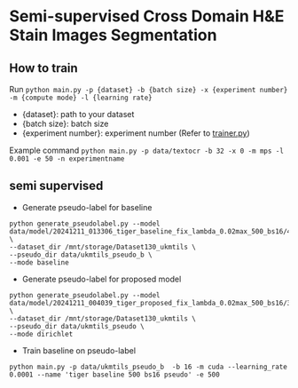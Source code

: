 # Semi-supervised Cross Domain H&E Stain Images Segmentation

## How to train
Run `python main.py -p {dataset} -b {batch size} -x {experiment number} -m {compute mode} -l {learning rate}`

- {dataset}: path to your dataset 
- {batch size}: batch size 
- {experiment number}: experiment number (Refer to [trainer.py](src/service/trainer.py))  

Example command 
`python main.py -p data/textocr -b 32 -x 0 -m mps -l 0.001 -e 50 -n experimentname`

## semi supervised
* Generate pseudo-label for baseline
```
python generate_pseudolabel.py --model data/model/20241211_013306_tiger_baseline_fix_lambda_0.02max_500_bs16/499_tiger_baseline_fix_lambda_0.02max_500_bs16_model.pt \
--dataset_dir /mnt/storage/Dataset130_ukmtils \
--pseudo_dir data/ukmtils_pseudo_b \
--mode baseline
```
* Generate pseudo-label for proposed model
```
python generate_pseudolabel.py --model data/model/20241211_004039_tiger_proposed_fix_lambda_0.02max_500_bs16/361_tiger_proposed_fix_lambda_0.02max_500_bs16_model.pt \
--dataset_dir /mnt/storage/Dataset130_ukmtils \
--pseudo_dir data/ukmtils_pseudo \
--mode dirichlet
```

* Train baseline on pseudo-label
```
python main.py -p data/ukmtils_pseudo_b  -b 16 -m cuda --learning_rate 0.0001 --name 'tiger baseline 500 bs16 pseudo' -e 500
```
